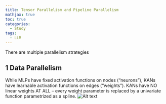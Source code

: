 ```yaml
---
title: Tensor Parallelism and Pipeline Parallelism
mathjax: true
toc: true
categories:
  - Study
tags:
  - LLM
---
```


There are multiple parallelism strategies

## 1 Data Parallelism
While MLPs have fixed activation functions on nodes (“neurons”), KANs have learnable
activation functions on edges (“weights”). KANs have NO linear weights AT ALL – every
weight parameter is replaced by a univariate function parametrized as a spline. 
![Alt text](/assets/images/2025/25-02-08-TPandPP_files/)

